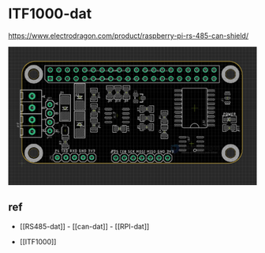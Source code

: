 
# ITF1000-dat 

https://www.electrodragon.com/product/raspberry-pi-rs-485-can-shield/

![](2024-01-17-16-01-14.png)





## ref 

- [[RS485-dat]] - [[can-dat]] - [[RPI-dat]]

- [[ITF1000]]